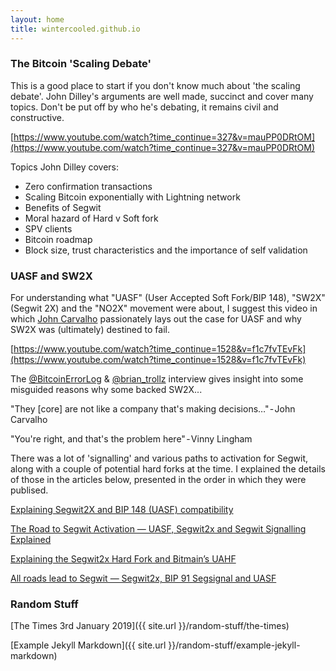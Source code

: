```yaml
---
layout: home
title: wintercooled.github.io
---
```


### The Bitcoin 'Scaling Debate'

This is a good place to start if you don't know much about 'the scaling debate'. John Dilley's arguments are well made, succinct and cover many topics. Don't be put off by who he's debating, it remains civil and constructive.

[https://www.youtube.com/watch?time_continue=327&v=mauPP0DRtOM](https://www.youtube.com/watch?time_continue=327&v=mauPP0DRtOM)

Topics John Dilley covers:

* Zero confirmation transactions
* Scaling Bitcoin exponentially with Lightning network
* Benefits of Segwit
* Moral hazard of Hard v Soft fork
* SPV clients
* Bitcoin roadmap
* Block size, trust characteristics and the importance of self validation

### UASF and SW2X

For understanding what "UASF" (User Accepted Soft Fork/BIP 148), "SW2X" (Segwit 2X) and the "NO2X" movement were about, I suggest this video in which [John Carvalho](https://twitter.com/BitcoinErrorLog) passionately lays out the case for UASF and why SW2X was (ultimately) destined to fail.

[https://www.youtube.com/watch?time_continue=1528&v=f1c7fvTEvFk](https://www.youtube.com/watch?time_continue=1528&v=f1c7fvTEvFk)

The [@BitcoinErrorLog](https://twitter.com/BitcoinErrorLog) & [@brian_trollz](https://twitter.com/brian_trollz) interview gives insight into some misguided reasons why some backed SW2X...

"They [core] are not like a company that's making decisions…" - John Carvalho

"You're right, and that's the problem here" - Vinny Lingham

There was a lot of 'signalling' and various paths to activation for Segwit, along with a couple of potential hard forks at the time. I explained the details of those in the articles below, presented in the order in which they were publised.

[Explaining Segwit2X and BIP 148 (UASF) compatibility](https://medium.com/@wintercooled/explaining-segwit2x-and-bip-148-uasf-compatibility-39ca7e3296ed)

[The Road to Segwit Activation — UASF, Segwit2x and Segwit Signalling Explained](https://medium.com/@wintercooled/the-road-to-segwit-activation-uasf-segwit2x-and-segwit-signalling-explained-2ff00488b7cb)

[Explaining the Segwit2x Hard Fork and Bitmain’s UAHF](https://medium.com/@wintercooled/explaining-the-segwit2x-hard-fork-and-bitmains-uahf-f4bf93926252)

[All roads lead to Segwit — Segwit2x, BIP 91 Segsignal and UASF](https://medium.com/@wintercooled/segwit2x-segsignal-and-the-uasf-all-roads-lead-to-segwit-d66fedf7fba)



### Random Stuff
[The Times 3rd January 2019]({{ site.url }}/random-stuff/the-times)

[Example Jekyll Markdown]({{ site.url }}/random-stuff/example-jekyll-markdown)
